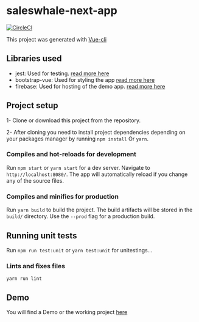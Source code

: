 # saleswhale-next-app

[![CircleCI](https://circleci.com/gh/azizmashkour/saleswhale-next-app.svg?style=svg&circle-token=d80bdb01ae25fce57ec123c2dc6142542bc7a3f9)](https://github.com/azizmashkour/saleswhale-next-app)

This project was generated with [Vue-cli](https://cli.vuejs.org/config/)

## Libraries used
- jest: Used for testing. [read more here](https://vue-test-utils.vuejs.org/)
- bootstrap-vue: Used for styling the app [read more here](https://bootstrap-vue.js.org/)
- firebase: Used for hosting of the demo app. [read more here](https://console.firebase.google.com/)

## Project setup

1- Clone or download this project from the repository.

2- After cloning you need to install project dependencies depending on your packages manager by running `npm install` Or `yarn`.

### Compiles and hot-reloads for development

Run `npm start` or `yarn start` for a dev server. Navigate to `http://localhost:8080/`. The app will automatically reload if you change any of the source files.

### Compiles and minifies for production

Run `yarn build` to build the project. The build artifacts will be stored in the `build/` directory. Use the `--prod` flag for a production build.

## Running unit tests

Run `npm run test:unit` or `yarn test:unit` for unitestings...

### Lints and fixes files
```
yarn run lint
```

## Demo
You will find a Demo or the working project [here](https://saleswhale-1a11f.firebaseapp.com/)
